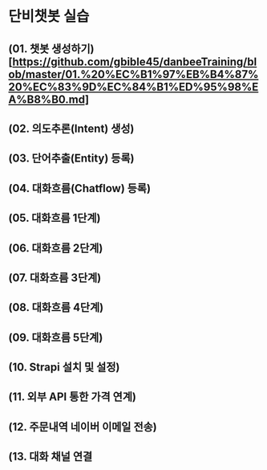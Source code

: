 # 단비챗봇 실습
## (01. 챗봇 생성하기)[https://github.com/gbible45/danbeeTraining/blob/master/01.%20%EC%B1%97%EB%B4%87%20%EC%83%9D%EC%84%B1%ED%95%98%EA%B8%B0.md]
## (02. 의도추론(Intent) 생성)
## (03. 단어추출(Entity) 등록)
## (04. 대화흐름(Chatflow) 등록)
## (05. 대화흐름 1단계)
## (06. 대화흐름 2단계)
## (07. 대화흐름 3단계)
## (08. 대화흐름 4단계)
## (09. 대화흐름 5단계)
## (10. Strapi 설치 및 설정)
## (11. 외부 API 통한 가격 연계)
## (12. 주문내역 네이버 이메일 전송)
## (13. 대화 채널 연결

